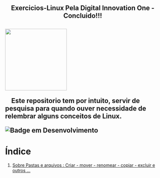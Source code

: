 <h2 align="center"> Exercicios-Linux Pela  Digital  Innovation One - Concluido!!!<h2>
<img src = https://user-images.githubusercontent.com/74150548/213228180-f8b9d184-3ec9-4cfe-bcfc-4348c654833c.png width=200px>

<p>&nbsp&nbsp&nbsp Este repositorio tem por intuito, servir de pesquisa para quando ouver necessidade de relembrar alguns conceitos de Linux.</p>
 
![Badge em Desenvolvimento](http://img.shields.io/static/v1?label=INDICE&message=EM%20DESENVOLVIMENTO&color=GREEN&style=for-the-badge)

# Índice 

<ol>
  <li><a  href="https://github.com/Fas-naWeb/Curso-de-Linux---Concluido/blob/main/Aprendendo_Linux/src/Exercicios_linux/Exercicio_revisao_01.java">Sobre Pastas e arquivos : Criar - mover - renomear - copiar - excluir e outros ...<a/></li>
 </ol>
